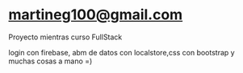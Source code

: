 # martineg100@gmail.com

Proyecto mientras curso FullStack 

login con firebase, abm de datos con localstore,css con bootstrap y muchas cosas a mano  =)
